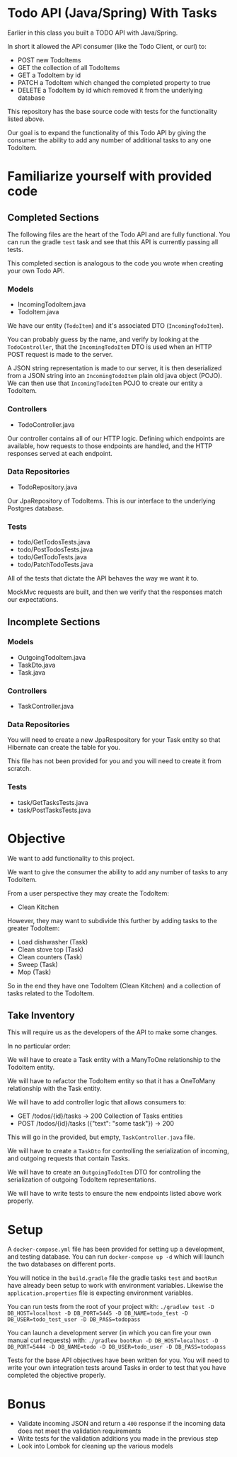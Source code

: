 # Todo API (Java/Spring) With Tasks

Earlier in this class you built a TODO API with Java/Spring.

In short it allowed the API consumer (like the Todo Client, or curl) to:

- POST new TodoItems
- GET the collection of all TodoItems
- GET a TodoItem by id
- PATCH a TodoItem which changed the completed property to true
- DELETE a TodoItem by id which removed it from the underlying database

This repository has the base source code with tests for the functionality listed above.

Our goal is to expand the functionality of this Todo API by giving the consumer the ability to add any number of additional tasks to any one TodoItem.

# Familiarize yourself with provided code

## Completed Sections

The following files are the heart of the Todo API and are fully functional. You can run the gradle `test` task and see that this API is currently passing all tests.

This completed section is analogous to the code you wrote when creating your own Todo API.

### Models

- IncomingTodoItem.java
- TodoItem.java

We have our entity (`TodoItem`) and it's associated DTO (`IncomingTodoItem`).

You can probably guess by the name, and verify by looking at the `TodoController`, that the `IncomingTodoItem` DTO is used when an HTTP POST request is made to the server.

A JSON string representation is made to our server, it is then deserialized from a JSON string into an `IncomingTodoItem` plain old java object (POJO). We can then use that `IncomingTodoItem` POJO to create our entity a TodoItem.

### Controllers

- TodoController.java

Our controller contains all of our HTTP logic. Defining which endpoints are available, how requests to those endpoints are handled, and the HTTP responses served at each endpoint.

### Data Repositories

- TodoRepository.java

Our JpaRepository of TodoItems. This is our interface to the underlying Postgres database.

### Tests

- todo/GetTodosTests.java
- todo/PostTodosTests.java
- todo/GetTodoTests.java
- todo/PatchTodoTests.java

All of the tests that dictate the API behaves the way we want it to.

MockMvc requests are built, and then we verify that the responses match our expectations.

## Incomplete Sections

### Models

- OutgoingTodoItem.java
- TaskDto.java
- Task.java

### Controllers

- TaskController.java

### Data Repositories

You will need to create a new JpaRespository for your Task entity so that Hibernate can create the table for you.

This file has not been provided for you and you will need to create it from scratch.

### Tests

- task/GetTasksTests.java
- task/PostTasksTests.java

# Objective

We want to add functionality to this project.

We want to give the consumer the ability to add any number of tasks to any TodoItem.

From a user perspective they may create the TodoItem:

- Clean Kitchen

However, they may want to subdivide this further by adding tasks to the greater TodoItem:

- Load dishwasher (Task)
- Clean stove top (Task)
- Clean counters (Task)
- Sweep (Task)
- Mop (Task)

So in the end they have one TodoItem (Clean Kitchen) and a collection of tasks related to the TodoItem.

## Take Inventory

This will require us as the developers of the API to make some changes.

In no particular order:

We will have to create a Task entity with a ManyToOne relationship to the TodoItem entity.

We will have to refactor the TodoItem entity so that it has a OneToMany relationship with the Task entity.

We will have to add controller logic that allows consumers to:

- GET /todos/{id}/tasks -> 200 Collection of Tasks entities
- POST /todos/{id}/tasks ({"text": "some task"}) -> 200

This will go in the provided, but empty, `TaskController.java` file.

We will have to create a `TaskDto` for controlling the serialization of incoming, and outgoing requests that contain Tasks.

We will have to create an `OutgoingTodoItem` DTO for controlling the serialization of outgoing TodoItem representations.

We will have to write tests to ensure the new endpoints listed above work properly.

# Setup

A `docker-compose.yml` file has been provided for setting up a development, and testing database. You can run `docker-compose up -d` which will launch the two databases on different ports.

You will notice in the `build.gradle` file the gradle tasks `test` and `bootRun` have already been setup to work with environment variables. Likewise the `application.properties` file is expecting environment variables.

You can run tests from the root of your project with: `./gradlew test -D DB_HOST=localhost -D DB_PORT=5445 -D DB_NAME=todo_test -D DB_USER=todo_test_user -D DB_PASS=todopass`

You can launch a development server (in which you can fire your own manual curl requests) with: `./gradlew bootRun -D DB_HOST=localhost -D DB_PORT=5444 -D DB_NAME=todo -D DB_USER=todo_user -D DB_PASS=todopass`

Tests for the base API objectives have been written for you. You will need to write your own integration tests around Tasks in order to test that you have completed the objective properly.

# Bonus

- Validate incoming JSON and return a `400` response if the incoming data does not meet the validation requirements
- Write tests for the validation additions you made in the previous step
- Look into Lombok for cleaning up the various models